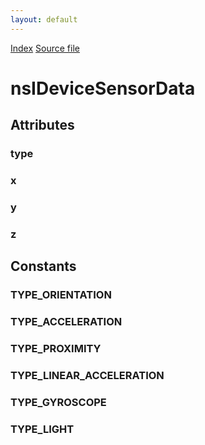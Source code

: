 ```yaml
---
layout: default
---
```

<div id='links'><a href="../index.html">Index</a>
<a href="http://dxr.mozilla.org/mozilla-central/source/xpcom/system/nsIDeviceSensors.idl">Source file</a>
</div>

# nsIDeviceSensorData #

## Attributes ##

### type ###

### x ###

### y ###

### z ###

## Constants ##

### TYPE_ORIENTATION ###

### TYPE_ACCELERATION ###

### TYPE_PROXIMITY ###

### TYPE_LINEAR_ACCELERATION ###

### TYPE_GYROSCOPE ###

### TYPE_LIGHT ###
